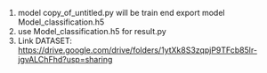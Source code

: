 1. model copy_of_untitled.py will be train end export model Model_classification.h5
2. use Model_classification.h5 for result.py
3. Link DATASET: https://drive.google.com/drive/folders/1ytXk8S3zqpjP9TFcb85lr-jgvALChFhd?usp=sharing
